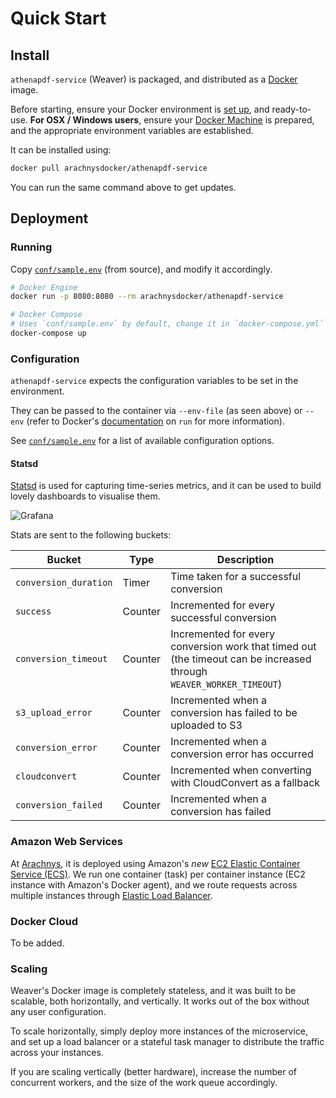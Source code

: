 # Quick Start


## Install

`athenapdf-service` (Weaver) is packaged, and distributed as a [Docker][docker] image.

Before starting, ensure your Docker environment is [set up][docker], and ready-to-use. **For OSX / Windows users**, ensure your [Docker Machine][docker-machine] is prepared, and the appropriate environment variables are established.

It can be installed using:

```bash
docker pull arachnysdocker/athenapdf-service
```

You can run the same command above to get updates.


## Deployment

### Running

Copy [`conf/sample.env`][sample] (from source), and modify it accordingly.

```bash
# Docker Engine
docker run -p 8080:8080 --rm arachnysdocker/athenapdf-service

# Docker Compose
# Uses `conf/sample.env` by default, change it in `docker-compose.yml`
docker-compose up
```

### Configuration

`athenapdf-service` expects the configuration variables to be set in the environment.

They can be passed to the container via `--env-file` (as seen above) or `--env` (refer to Docker's [documentation][docker-run] on `run` for more information).

See [`conf/sample.env`][sample] for a list of available configuration options.

#### Statsd

[Statsd][statsd] is used for capturing time-series metrics, and it can be used to build lovely dashboards to visualise them.

![Grafana](https://s3-eu-west-1.amazonaws.com/athena-pdf-public/examples/grafana.png)

Stats are sent to the following buckets:

Bucket | Type | Description
--- | --- | ---
`conversion_duration` | Timer | Time taken for a successful conversion
`success` | Counter | Incremented for every successful conversion
`conversion_timeout` | Counter | Incremented for every conversion work that timed out (the timeout can be increased through `WEAVER_WORKER_TIMEOUT`)
`s3_upload_error` | Counter | Incremented when a conversion has failed to be uploaded to S3
`conversion_error` | Counter | Incremented when a conversion error has occurred
`cloudconvert` | Counter | Incremented when converting with CloudConvert as a fallback
`conversion_failed` | Counter | Incremented when a conversion has failed

### Amazon Web Services

At [Arachnys][arachnys], it is deployed using Amazon's _new_ [EC2 Elastic Container Service (ECS)][ecs]. We run one container (task) per container instance (EC2 instance with Amazon's Docker agent), and we route requests across multiple instances through [Elastic Load Balancer][elb].

### Docker Cloud

To be added.

### Scaling

Weaver's Docker image is completely stateless, and it was built to be scalable, both horizontally, and vertically. It works out of the box without any user configuration.

To scale horizontally, simply deploy more instances of the microservice, and set up a load balancer or a stateful task manager to distribute the traffic across your instances.

If you are scaling vertically (better hardware), increase the number of concurrent workers, and the size of the work queue accordingly.


[statsd]: https://github.com/etsy/statsd
[docker]: https://www.docker.com/
[docker-machine]: https://docs.docker.com/mac/step_one/
[docker-run]: https://docs.docker.com/engine/reference/commandline/run/
[arachnys]: https://www.arachnys.com/?utm_campaign=athena&utm_medium=external%20website&utm_source=github&utm_content=readme
[ecs]: https://aws.amazon.com/ecs/
[elb]: https://aws.amazon.com/elasticloadbalancing/
[sample]: ../conf/sample.env
